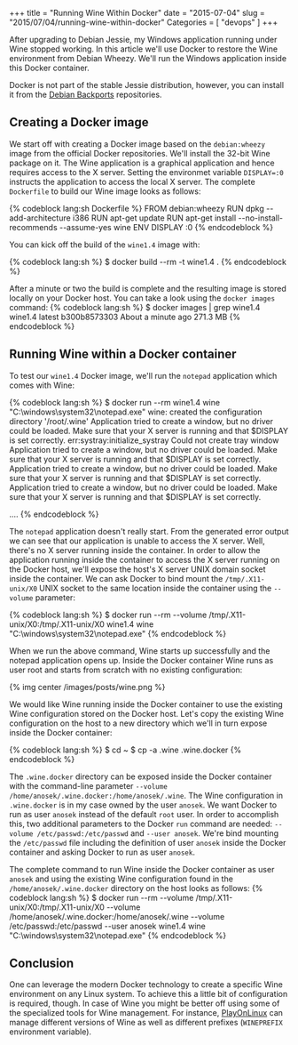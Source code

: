 +++
title = "Running Wine Within Docker"
date = "2015-07-04"
slug = "2015/07/04/running-wine-within-docker"
Categories = [ "devops" ]
+++

After upgrading to Debian Jessie, my Windows application running under Wine stopped working. In this article we'll use Docker to restore the Wine environment from Debian Wheezy. We'll run the Windows application inside this Docker container.

<!--more-->

Docker is not part of the stable Jessie distribution, however, you can install it from the [Debian Backports](http://backports.debian.org/ "Debian Backports") repositories.

## Creating a Docker image

We start off with creating a Docker image based on the `debian:wheezy` image from the official Docker repositories. We'll install the 32-bit Wine package on it. The Wine application is a graphical application and hence requires access to the X server. Setting the environmet variable `DISPLAY=:0` instructs the application to access the local X server. The complete `Dockerfile` to build our Wine image looks as follows:

{% codeblock lang:sh Dockerfile %}
FROM debian:wheezy
RUN dpkg --add-architecture i386
RUN apt-get update
RUN apt-get install --no-install-recommends --assume-yes wine
ENV DISPLAY :0
{% endcodeblock %}

You can kick off the build of the `wine1.4` image with:

{% codeblock lang:sh %}
$ docker build --rm -t wine1.4 .
{% endcodeblock %}

After a minute or two the build is complete and the resulting image is stored locally on your Docker host. You can take a look using the `docker images` command:
{% codeblock lang:sh %}
$ docker images | grep wine1.4
wine1.4                   latest              b300b8573303        About a minute ago   271.3 MB
{% endcodeblock %}

## Running Wine within a Docker container

To test our `wine1.4` Docker image, we'll run the `notepad` application which comes with Wine:

{% codeblock lang:sh %}
$ docker run --rm wine1.4 wine "C:\windows\system32\notepad.exe"
wine: created the configuration directory '/root/.wine'
Application tried to create a window, but no driver could be loaded.
Make sure that your X server is running and that $DISPLAY is set correctly.
err:systray:initialize_systray Could not create tray window
Application tried to create a window, but no driver could be loaded.
Make sure that your X server is running and that $DISPLAY is set correctly.
Application tried to create a window, but no driver could be loaded.
Make sure that your X server is running and that $DISPLAY is set correctly.
Application tried to create a window, but no driver could be loaded.
Make sure that your X server is running and that $DISPLAY is set correctly.

....
{% endcodeblock %}

The `notepad` application doesn't really start. From the generated error output we can see that our application is unable to access the X server. Well, there's no X server running inside the container. In order to allow the application running inside the container to access the X server running on the Docker host, we'll expose the host's X server UNIX domain socket inside the container. We can ask Docker to bind mount the `/tmp/.X11-unix/X0` UNIX socket to the same location inside the container using the `--volume` parameter:

{% codeblock lang:sh %}
$ docker run --rm --volume /tmp/.X11-unix/X0:/tmp/.X11-unix/X0 wine1.4 wine "C:\windows\system32\notepad.exe"
{% endcodeblock %}

When we run the above command, Wine starts up successfully and the notepad application opens up. Inside the Docker container Wine runs as user root and starts from scratch with no existing configuration:

{% img center /images/posts/wine.png %}

We would like Wine running inside the Docker container to use the existing Wine configuration stored on the Docker host. Let's copy the existing Wine configuration on the host to a new directory which we'll in turn expose inside the Docker container:

{% codeblock lang:sh %}
$ cd ~
$ cp -a .wine .wine.docker
{% endcodeblock %}

The `.wine.docker` directory can be exposed inside the Docker container  with the command-line parameter `--volume /home/anosek/.wine.docker:/home/anosek/.wine`. The Wine configuration in `.wine.docker` is in my case owned by the user `anosek`. We want Docker to run as user `anosek` instead of the default `root` user. In order to accomplish this, two additional parameters to the Docker `run` command are needed: `--volume /etc/passwd:/etc/passwd` and `--user anosek`. We're bind mounting the `/etc/passwd` file including the definition of user `anosek` inside the Docker container and asking Docker to run as user `anosek`.

The complete command to run Wine inside the Docker container as user `anosek` and using the existing Wine configuration found in the `/home/anosek/.wine.docker` directory on the host looks as follows:
{% codeblock lang:sh %}
$ docker run --rm --volume /tmp/.X11-unix/X0:/tmp/.X11-unix/X0 --volume /home/anosek/.wine.docker:/home/anosek/.wine --volume /etc/passwd:/etc/passwd --user anosek wine1.4 wine "C:\windows\system32\notepad.exe"
{% endcodeblock %}

## Conclusion

One can leverage the modern Docker technology to create a specific Wine environment on any Linux system. To achieve this a little bit of configuration is required, though. In case of Wine you might be better off using some of the specialized tools for Wine management. For instance, [PlayOnLinux](https://www.playonlinux.com/ "PlayOnLinux") can manage different versions of Wine as well as different prefixes (`WINEPREFIX` environment variable).
